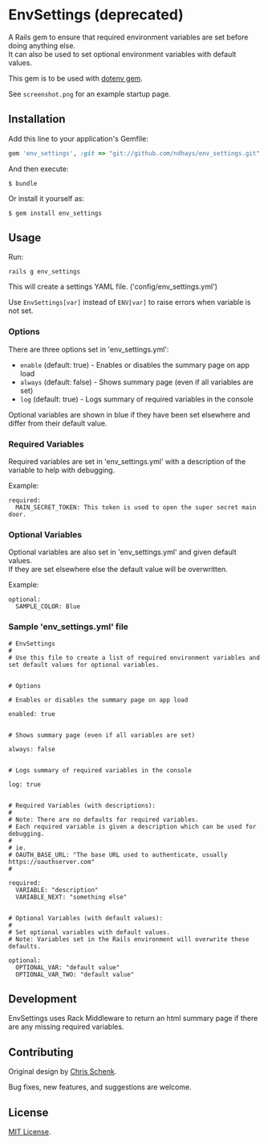 # EnvSettings (deprecated)

A Rails gem to ensure that required environment variables are set before doing anything else.  
It can also be used to set optional environment variables with default values.  
  
This gem is to be used with [dotenv gem](https://github.com/bkeepers/dotenv).

See ```screenshot.png``` for an example startup page.

## Installation

Add this line to your application's Gemfile:

```ruby
gem 'env_settings', :git => "git://github.com/ndhays/env_settings.git"
```

And then execute:

    $ bundle

Or install it yourself as:

    $ gem install env_settings

## Usage

Run:

    rails g env_settings
    
This will create a settings YAML file. ('config/env_settings.yml')

Use ```EnvSettings[var]``` instead of ```ENV[var]``` to raise errors when variable is not set.

### Options

There are three options set in 'env_settings.yml':

- ```enable``` (default: true) - Enables or disables the summary page on app load
- ```always``` (default: false) - Shows summary page (even if all variables are set)
- ```log``` (default: true) - Logs summary of required variables in the console

Optional variables are shown in blue if they have been set elsewhere and differ from their default value.

### Required Variables

Required variables are set in 'env_settings.yml' with a description of the variable to help with debugging.  
  
Example:

    required:
      MAIN_SECRET_TOKEN: This token is used to open the super secret main door.
      
### Optional Variables

Optional variables are also set in 'env_settings.yml' and given default values.  
If they are set elsewhere else the default value will be overwritten.  
  
Example:

    optional:
      SAMPLE_COLOR: Blue

### Sample 'env_settings.yml' file

    # EnvSettings
    #
    # Use this file to create a list of required environment variables and set default values for optional variables.


    # Options

    # Enables or disables the summary page on app load

    enabled: true


    # Shows summary page (even if all variables are set)

    always: false


    # Logs summary of required variables in the console

    log: true


    # Required Variables (with descriptions):
    # 
    # Note: There are no defaults for required variables.
    # Each required variable is given a description which can be used for debugging.
    #
    # ie.
    # OAUTH_BASE_URL: "The base URL used to authenticate, usually https://oauthserver.com"
    #

    required:
      VARIABLE: "description"
      VARIABLE_NEXT: "something else" 


    # Optional Variables (with default values):
    #
    # Set optional variables with default values.
    # Note: Variables set in the Rails environment will overwrite these defaults.

    optional:
      OPTIONAL_VAR: "default value"
      OPTIONAL_VAR_TWO: "default value"

## Development

EnvSettings uses Rack Middleware to return an html summary page if there are any missing required variables.

## Contributing

Original design by [Chris Schenk](https://www.github.com/schenkman).

Bug fixes, new features, and suggestions are welcome.

## License

[MIT License](http://opensource.org/licenses/MIT).


